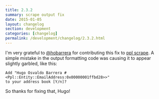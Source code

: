 ```yaml
---
title: 2.3.2
summary: scrape output fix
date: 2015-01-05
layout: changelog
section: development
categories: [changelog]
permalink: /development/changelog/2.3.2.html
---
```


I'm very grateful to [@hobarrera](https://github.com/hobarrera) for contributing
this fix to [ppl scrape](/documentation/commands/scrape/). A simple mistake in
the output formatting code was causing it to appear slightly garbled, like this:

    Add "Hugo Osvaldo Barrera #<Ppl::Entity::EmailAddress:0x00000001ffbd28>>"
    to your address book [Y/n]?

So thanks for fixing that, Hugo!
